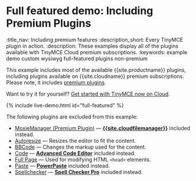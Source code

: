 # Full featured demo&#58; Including Premium Plugins
:title_nav: Including premium features
:description_short: Every TinyMCE plugin in action.
:description: These examples display all of the plugins available with TinyMCE Cloud premium subscriptions.
:keywords: example demo custom wysiwyg full-featured plugins non-premium

This example includes most of the available {{site.productname}} plugins, including plugins available on {{site.cloudname}} premium subscriptions. Please note, it includes [premium plugins]({{site.plugindirectory}}).

Want to try it for yourself? [Get started with TinyMCE now on Cloud]({{site.accountsignup}}/).

{% include live-demo.html id="full-featured" %}

The following plugins are excluded from this example:

* [MoxieManager (Premium Plugin)]({{site.baseurl}}/plugins-ref/premium/moxiemanager/) — [**{{site.cloudfilemanager}}**]({{site.baseurl}}/plugins-ref/premium/tinydrive/) included instead.
* [Autoresize]({{site.baseurl}}/plugins-ref/opensource/autoresize/) — Resizes the editor to fit the content.
* [BBCode]({{site.baseurl}}/plugins-ref/opensource/bbcode/) — Changes the markup used for the content.
* [Code]({{site.baseurl}}/plugins-ref/opensource/code/) — [**Advanced Code Editor**]({{site.baseurl}}/plugins-ref/premium/advcode/) included instead.
* [Full Page]({{site.baseurl}}/plugins-ref/opensource/fullpage/) — Used for modifying HTML `<head>` elements.
* [Paste]({{site.baseurl}}/plugins-ref/opensource/paste/) — [**PowerPaste**]({{site.baseurl}}/plugins-ref/premium/powerpaste/) included instead.
* [Spellchecker]({{site.baseurl}}/plugins-ref/opensource/spellchecker/) — [**Spell Checker Pro**]({{site.baseurl}}/plugins-ref/premium/tinymcespellchecker/) included instead.
